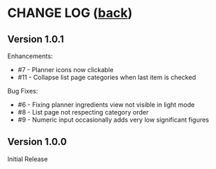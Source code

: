 # CHANGE LOG ([back](../README.md))

## Version 1.0.1

Enhancements:
- #7 - Planner icons now clickable
- #11 - Collapse list page categories when last item is checked

Bug Fixes:
- #6 - Fixing planner ingredients view not visible in light mode
- #8 - List page not respecting category order
- #9 - Numeric input occasionally adds very low significant figures

## Version 1.0.0

Initial Release